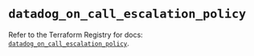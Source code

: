 # `datadog_on_call_escalation_policy`

Refer to the Terraform Registry for docs: [`datadog_on_call_escalation_policy`](https://registry.terraform.io/providers/datadog/datadog/3.75.0/docs/resources/on_call_escalation_policy).
